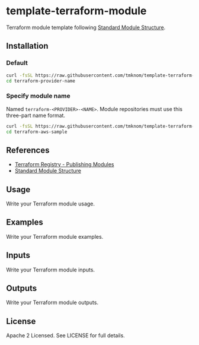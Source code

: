 # template-terraform-module

Terraform module template following [Standard Module Structure](https://www.terraform.io/docs/modules/create.html#standard-module-structure).

## Installation

### Default

```sh
curl -fsSL https://raw.githubusercontent.com/tmknom/template-terraform-module/master/install | sh -s
cd terraform-provider-name
```

### Specify module name

Named `terraform-<PROVIDER>-<NAME>`. Module repositories must use this three-part name format.

```sh
curl -fsSL https://raw.githubusercontent.com/tmknom/template-terraform-module/master/install | sh -s terraform-aws-sample
cd terraform-aws-sample
```

## References

- [Terraform Registry - Publishing Modules](https://www.terraform.io/docs/registry/modules/publish.html)
- [Standard Module Structure](https://www.terraform.io/docs/modules/create.html#standard-module-structure)

## Usage

Write your Terraform module usage.

## Examples

Write your Terraform module examples.

## Inputs

Write your Terraform module inputs.

## Outputs

Write your Terraform module outputs.

## License

Apache 2 Licensed. See LICENSE for full details.

